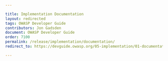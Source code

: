 ```yaml
---

title: Implementation Documentation
layout: redirected
tags: OWASP Developer Guide
contributors: Jon Gadsden
document: OWASP Developer Guide
order: 7100
permalink: /release/implementation/documentation/
redirect_to: https://devguide.owasp.org/05-implementation/01-documentation/

---
```

